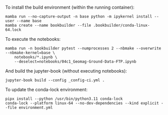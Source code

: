 To install the build environment (within the running container):

```
mamba run --no-capture-output -n base python -m ipykernel install --user --name base
mamba create --name bookbuilder --file .bookbuilder/conda-linux-64.lock
```

To execute the notebooks:
```
mamba run -n bookbuilder pytest --numprocesses 2 --nbmake --overwrite --nbmake-kernel=base \
	notebooks/*.ipynb \
    --deselect=notebooks/04c1_Geomag-Ground-Data-FTP.ipynb
```

And build the jupyter-book (without executing notebooks):
```
jupyter-book build --config _config-ci.yml .
```

To update the conda-lock environment:
```
pipx install --python /usr/bin/python3.11 conda-lock
conda-lock --platform linux-64 --no-dev-dependencies --kind explicit --file environment.yml
```
